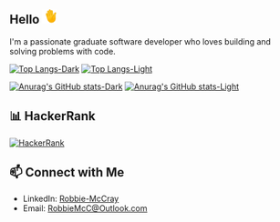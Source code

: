 ## Hello  <img src="gif-dir/hand-waving-hand.gif" width="25" height="25"/>

I'm a passionate graduate software developer who loves building and solving problems with code.

[![Top Langs-Dark](https://github-readme-stats.vercel.app/api/top-langs/?username=robbie-mccray&layout=compact&theme=dark#gh-dark-mode-only)](https://github.com/anuraghazra/github-readme-stats#gh-dark-mode-only)
[![Top Langs-Light](https://github-readme-stats.vercel.app/api/top-langs/?username=robbie-mccray&layout=compact&theme=default#gh-light-mode-only)](https://github.com/anuraghazra/github-readme-stats#gh-light-mode-only)

[![Anurag's GitHub stats-Dark](https://github-readme-stats.vercel.app/api?username=robbie-mccray&show_icons=true&theme=dark#gh-dark-mode-only)](https://github.com/anuraghazra/github-readme-stats#gh-dark-mode-only)
[![Anurag's GitHub stats-Light](https://github-readme-stats.vercel.app/api?username=robbie-mccray&show_icons=true&theme=default#gh-light-mode-only)](https://github.com/anuraghazra/github-readme-stats#gh-light-mode-only)

## 📊 HackerRank
[![HackerRank](https://img.shields.io/badge/HackerRank-5%20stars-brightgreen)](https://www.hackerrank.com/RobbieMcC)

## 📫 Connect with Me
- LinkedIn: [Robbie-McCray](https://www.linkedin.com/in/robbie-mccray-7b0929223)
- Email: RobbieMcC@Outlook.com

<!--
Ideas:
## 🧠 What I'm Learning
- 🔭 I’m currently working on ...
- 🌱 I’m currently learning ...
- 👯 I’m looking to collaborate on ...
- 🤔 I’m looking for help with ...
- 💬 Ask me about ...
- 📫 How to reach me: ...
- 😄 Pronouns: ...
- ⚡ Fun fact: ...

This is the Github stats things:

-->

